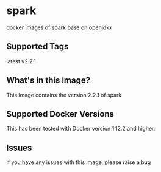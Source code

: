 # spark
docker images of spark base on openjdkx

## Supported Tags
latest
v2.2.1

## What's in this image?
This image contains the version 2.2.1 of spark


## Supported Docker Versions
This has been tested with Docker version 1.12.2 and higher.

## Issues
If you have any issues with this image, please raise a bug
